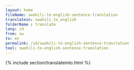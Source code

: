 ```yaml
---
layout: home
fileName: swahili-to-english-sentence-translation
translatein: swahili_to_english
folderName : translate
lang: id
from: sw
to: en
permalink: /id/swahili-to-english-sentence-translation
tool: swahili-to-english-sentence-translation
---
```

{% include section/translateinto.html %}